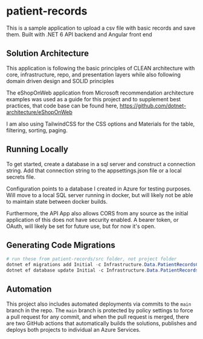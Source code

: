 # patient-records
This is a sample application to upload a csv file with basic records and save them. Built with .NET 6 API backend and Angular front end

## Solution Architecture

This application is following the basic principles of CLEAN architecture with core, infrastructure, repo, and presentation layers while also following domain driven design and SOLID principles

The eShopOnWeb application from Microsoft recommendation architecture examples was used as a guide for this project and to supplement best practices, that code base can be found here, https://github.com/dotnet-architecture/eShopOnWeb

I am also using TailwindCSS for the CSS options and Materials for the table, filtering, sorting, paging.

## Running Locally

To get started, create a database in a sql server and construct a connection string. Add that connection string to the appsettings.json file or a local secrets file.

Configuration points to a database I created in Azure for testing purposes. Will move to a local SQL server running in docker, but will likely not be able to maintain state between docker builds.

Furthermore, the API App also allows CORS from any source as the initial application of this does not have security enabled. A bearer token, or OAuth, will likely be set for future use, but for now it's open.

## Generating Code Migrations

```powershell
# run these from patient-records/src folder, not project folder
dotnet ef migrations add Initial -c Infrastructure.Data.PatientRecordsContext -p Infrastructure -s API -o Data/Migrations
dotnet ef database update Initial -c Infrastructure.Data.PatientRecordsContext -p Infrastructure -s API
```

## Automation

This project also includes automated deployments via commits to the `main` branch in the repo. The `main` branch is protected by policy settings to force a pull request for any commit, and when the pull request is merged, there are two GitHub actions that automatically builds the solutions, publishes and deploys both projects to individual an Azure Services.